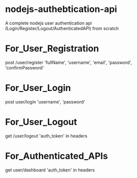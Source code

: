 # nodejs-authebtication-api
A complete nodejs user authentication api (Login/Register/Logout/AuthenticatedAPI) from scratch


# For_User_Registration
post /user/register
'fullName', 'username', 'email', 'password', 'confirmPassword'

# For_User_Login
post user/login
'username', 'password'

# For_User_Logout
get /user/logout
'auth_token' in headers

# For_Authenticated_APIs
get user/dashboard
'auth_token' in headers
